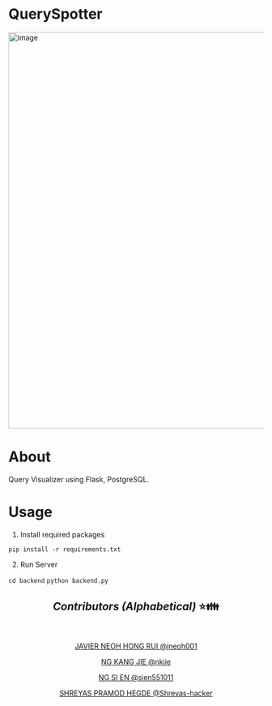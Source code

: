 # QuerySpotter
 
<img width="782" alt="image" src="https://github.com/jneoh001/QuerySpotter/assets/95909920/fee42263-811a-4e74-bd83-2471f0bb3af1">



# About

Query Visualizer using Flask, PostgreSQL.

# Usage

1. Install required packages
   
`pip install -r requirements.txt`

2. Run Server

`cd backend`
`python backend.py`


## <div align="center"> *Contributors (Alphabetical)* :star::family: </div>

<br />

<div align="center">


<a href="https://github.com/jneoh001"> JAVIER NEOH HONG RUI @jneoh001  </a>

<a href="https://github.com/nkjie">NG KANG JIE @nkjie</a>

<a href="https://github.com/sien551011"> NG SI EN @sien551011</a>

<a href="https://github.com/Shreyas-hacker"> SHREYAS PRAMOD HEGDE @Shreyas-hacker</a>
 
</div>
